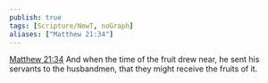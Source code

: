 ```yaml
---
publish: true
tags: [Scripture/NewT, noGraph]
aliases: ["Matthew 21:34"]
---
```

[Matthew 21:34](https://churchofjesuschrist.org/study/scriptures/nt/matt/21?lang=eng&id=p34#p34) And when the time of the fruit drew near, he sent his servants to the husbandmen, that they might receive the fruits of it.
